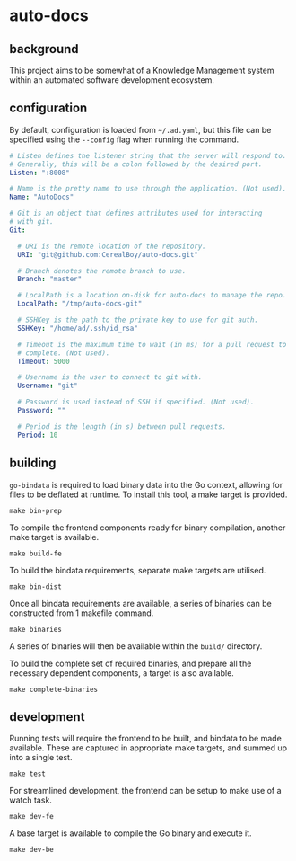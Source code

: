 # auto-docs

## background

This project aims to be somewhat of a Knowledge Management system
within an automated software development ecosystem.

## configuration

By default, configuration is loaded from ``~/.ad.yaml``, but this file
can be specified using the ``--config`` flag when running the command.

```yaml
# Listen defines the listener string that the server will respond to.
# Generally, this will be a colon followed by the desired port.
Listen: ":8008"

# Name is the pretty name to use through the application. (Not used).
Name: "AutoDocs"

# Git is an object that defines attributes used for interacting
# with git.
Git:

  # URI is the remote location of the repository.
  URI: "git@github.com:CerealBoy/auto-docs.git"

  # Branch denotes the remote branch to use.
  Branch: "master"

  # LocalPath is a location on-disk for auto-docs to manage the repo.
  LocalPath: "/tmp/auto-docs-git"

  # SSHKey is the path to the private key to use for git auth.
  SSHKey: "/home/ad/.ssh/id_rsa"

  # Timeout is the maximum time to wait (in ms) for a pull request to
  # complete. (Not used).
  Timeout: 5000

  # Username is the user to connect to git with.
  Username: "git"

  # Password is used instead of SSH if specified. (Not used).
  Password: ""

  # Period is the length (in s) between pull requests.
  Period: 10
```

## building

``go-bindata`` is required to load binary data into the Go context,
allowing for files to be deflated at runtime. To install this tool,
a make target is provided.

    make bin-prep

To compile the frontend components ready for binary compilation,
another make target is available.

    make build-fe

To build the bindata requirements, separate make targets are
utilised.

    make bin-dist

Once all bindata requirements are available, a series of binaries
can be constructed from 1 makefile command.

    make binaries

A series of binaries will then be available within the
``build/`` directory.

To build the complete set of required binaries, and prepare all
the necessary dependent components, a target is also available.

    make complete-binaries

## development

Running tests will require the frontend to be built, and bindata
to be made available. These are captured in appropriate make
targets, and summed up into a single test.

    make test

For streamlined development, the frontend can be setup to make use
of a watch task.

    make dev-fe

A base target is available to compile the Go binary and execute it.

    make dev-be

